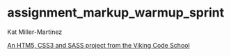 assignment_markup_warmup_sprint
===============================
Kat Miller-Martinez

[An HTM5, CSS3 and SASS project from the Viking Code School](http://www.vikingcodeschool.com)
